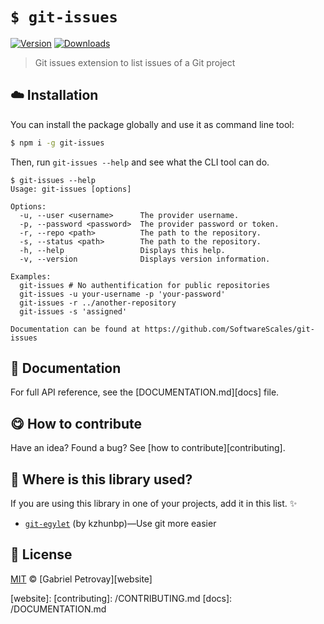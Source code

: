
# `$ git-issues`

 [![Version](https://img.shields.io/npm/v/git-issues.svg)](https://www.npmjs.com/package/git-issues) [![Downloads](https://img.shields.io/npm/dt/git-issues.svg)](https://www.npmjs.com/package/git-issues)

> Git issues extension to list issues of a Git project

## :cloud: Installation

You can install the package globally and use it as command line tool:


```sh
$ npm i -g git-issues
```


Then, run `git-issues --help` and see what the CLI tool can do.


```
$ git-issues --help
Usage: git-issues [options]

Options:
  -u, --user <username>      The provider username.
  -p, --password <password>  The provider password or token.
  -r, --repo <path>          The path to the repository.
  -s, --status <path>        The path to the repository.
  -h, --help                 Displays this help.
  -v, --version              Displays version information.

Examples:
  git-issues # No authentification for public repositories
  git-issues -u your-username -p 'your-password'
  git-issues -r ../another-repository
  git-issues -s 'assigned'

Documentation can be found at https://github.com/SoftwareScales/git-issues
```

## :memo: Documentation

For full API reference, see the [DOCUMENTATION.md][docs] file.

## :yum: How to contribute
Have an idea? Found a bug? See [how to contribute][contributing].

## :dizzy: Where is this library used?
If you are using this library in one of your projects, add it in this list. :sparkles:


 - [`git-egylet`](https://github.com/kzhunbp/git-egylet#readme) (by kzhunbp)—Use git more easier

## :scroll: License

[MIT][license] © [Gabriel Petrovay][website]

[license]: http://showalicense.com/?fullname=Gabriel%20Petrovay%20%3Cgabipetrovay%40gmail.com%3E&year=2013#license-mit
[website]:
[contributing]: /CONTRIBUTING.md
[docs]: /DOCUMENTATION.md
